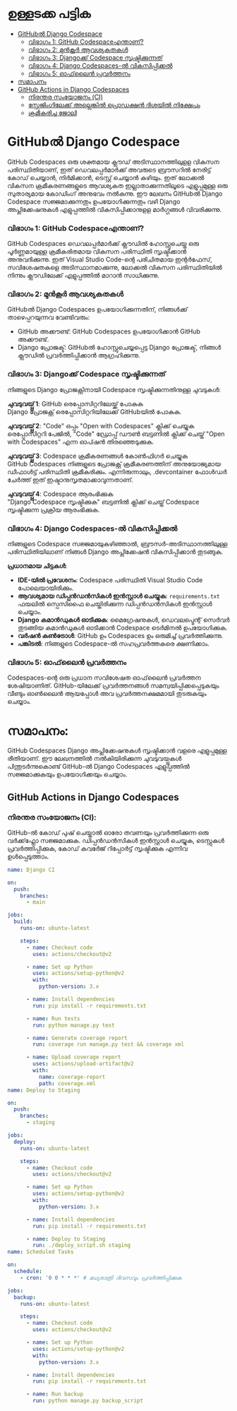 # ഉള്ളടക്ക പട്ടിക
- [GitHubൽ Django Codespace](#githubൽ-django-codespace)
  - [വിഭാഗം 1: GitHub Codespaceഎന്താണ്?](#വിഭാഗം-1-github-codespaceഎന്താണ്)
  - [വിഭാഗം 2: മുൻകൂർ ആവശ്യകതകൾ](#വിഭാഗം-2-മുൻകൂർ-ആവശ്യകതകൾ)
  - [വിഭാഗം 3: Djangoക്ക് Codespace സൃഷ്ടിക്കുന്നത്](#വിഭാഗം-3-djangoക്ക്-codespace-സൃഷ്ടിക്കുന്നത്)
  - [വിഭാഗം 4: Django Codespaces-ൽ വികസിപ്പിക്കൽ](#വിഭാഗം-4-django-codespaces-ൽ-വികസിപ്പിക്കൽ)
  - [വിഭാഗം 5: ഓഫ്‌ലൈൻ പ്രവർത്തനം](#വിഭാഗം-5-ഓഫ്‌ലൈൻ-പ്രവർത്തനം)
- [സമാപനം](#സമാപനം)
- [GitHub Actions in Django Codespaces](#github-actions-in-django-codespaces)
  - [നിരന്തര സംയോജനം (CI)](#നിരന്തര-സംയോജനം-ci)
  - [സ്റ്റേജിംഗിലേക്ക് അല്ലെങ്കിൽ പ്രൊഡക്ഷൻ ദിശയിൽ നിക്ഷേപം](#സ്റ്റേജിംഗിലേക്ക്-അല്ലെങ്കിൽ-പ്രൊഡക്ഷൻ-ദിശയിൽ-നിക്ഷേപം)
  - [ക്രമീകരിച്ച ജോലി](#ക്രമീകരിച്ച-ജോലി)

# GitHubൽ Django Codespace

GitHub Codespaces ഒരു ശക്തമായ ക്ലൗഡ് അടിസ്ഥാനത്തിലുളള വികസന പരിസ്ഥിതിയാണ്, ഇത് ഡെവലപ്പർമാർക്ക് അവരുടെ ബ്രൗസറിൽ നേരിട്ട് കോഡ് ചെയ്യാൻ, നിർമിക്കാൻ, ടെസ്റ്റ് ചെയ്യാൻ കഴിയും. ഇത് ലോക്കൽ വികസന ക്രമീകരണങ്ങളുടെ ആവശ്യകത ഇല്ലാതാക്കുന്നതിലൂടെ എളുപ്പമുള്ള ഒരു സുതാര്യമായ കോഡിംഗ് അനുഭവം നൽകുന്നു. ഈ ലേഖനം GitHubൽ Django Codespace സജ്ജമാക്കുന്നതും ഉപയോഗിക്കുന്നതും വഴി Django അപ്ലിക്കേഷനുകൾ എളുപ്പത്തിൽ വികസിപ്പിക്കാനുളള മാർഗ്ഗങ്ങൾ വിവരിക്കുന്നു.

### വിഭാഗം 1: GitHub Codespaceഎന്താണ്?

GitHub Codespaces ഡെവലപ്പർമാർക്ക് ക്ലൗഡിൽ ഹോസ്റ്റുചെയ്ത ഒരു പൂർണ്ണമായുള്ള ക്രമീകരിതമായ വികസന പരിസ്ഥിതി സൃഷ്ടിക്കാൻ അനുവദിക്കുന്നു. ഇത് Visual Studio Code-ന്റെ പരിചിതമായ ഇന്റർഫേസ്, സവിശേഷതകളെ അടിസ്ഥാനമാക്കുന്നു, ലോക്കൽ വികസന പരിസ്ഥിതിയിൽ നിന്നും ക്ലൗഡിലേക്ക് എളുപ്പത്തിൽ മാറാൻ സാധിക്കുന്നു.

### വിഭാഗം 2: മുൻകൂർ ആവശ്യകതകൾ

GitHubൽ Django Codespaces ഉപയോഗിക്കുന്നതിന്, നിങ്ങൾക്ക് താഴെപ്പറയുന്നവ വേണ്ടിവരും:

- GitHub അക്കൗണ്ട്: GitHub Codespaces ഉപയോഗിക്കാൻ GitHub അക്കൗണ്ട്.
- Django പ്രോജക്ട്: GitHubൽ ഹോസ്റ്റുചെയ്യപ്പെട്ട Django പ്രോജക്ട്, നിങ്ങൾ ക്ലൗഡിൽ പ്രവർത്തിപ്പിക്കാൻ ആഗ്രഹിക്കുന്നു.

### വിഭാഗം 3: Djangoക്ക് Codespace സൃഷ്ടിക്കുന്നത്

നിങ്ങളുടെ Django പ്രോജക്റ്റിനായി Codespace സൃഷ്ടിക്കുന്നതിനുള്ള ചുവടുകൾ:

**ചുവടുവയ്പ്പ് 1**: GitHub രെപ്പോസിറ്ററിലേയ്ക്ക് പോകുക  
Django പ്രോജക്റ്റ് രെപ്പോസിറ്ററിയിലേക്ക് GitHubയിൽ പോകുക.

**ചുവടുവയ്പ്പ് 2**: "Code" ഒപ്പം "Open with Codespaces" ക്ലിക്ക് ചെയ്യുക  
രെപ്പോസിറ്ററി പേജിൽ, "Code" ഡ്രോപ്പ് ഡൗൺ ബട്ടണിൽ ക്ലിക്ക് ചെയ്ത് "Open with Codespaces" എന്ന ഓപ്ഷൻ തിരഞ്ഞെടുക്കുക.

**ചുവടുവയ്പ്പ് 3**: Codespace ക്രമീകരണങ്ങൾ കോൺഫിഗർ ചെയ്യുക  
GitHub Codespaces നിങ്ങളുടെ പ്രോജക്റ്റ് ക്രമീകരണത്തിന് അനുയോജ്യമായ ഡീഫാൾട്ട് പരിസ്ഥിതി ക്രമീകരിക്കും. എന്നിരുന്നാലും, .devcontainer ഫോൾഡർ ചേർത്ത് ഇത് ഇഷ്ടാനുസൃതമാക്കാവുന്നതാണ്.

**ചുവടുവയ്പ്പ് 4**: Codespace ആരംഭിക്കുക  
"Django Codespace സൃഷ്ടിക്കുക" ബട്ടണിൽ ക്ലിക്ക് ചെയ്ത് Codespace സൃഷ്ടിക്കുന്ന പ്രക്രിയ ആരംഭിക്കുക.

### വിഭാഗം 4: Django Codespaces-ൽ വികസിപ്പിക്കൽ

നിങ്ങളുടെ Codespace സജ്ജമായുകഴിഞ്ഞാൽ, ബ്രൗസർ-അടിസ്ഥാനത്തിലുള്ള പരിസ്ഥിതിയിലാണ് നിങ്ങൾ Django അപ്ലിക്കേഷൻ വികസിപ്പിക്കാൻ തുടങ്ങുക.

**പ്രധാനമായ ചിട്ടകൾ**:

- **IDE-യിൽ പ്രവേശനം**: Codespace പരിസ്ഥിതി Visual Studio Code പോലെയായിരിക്കും.
- **ആവശ്യമായ ഡിപ്പൻഡൻസികൾ ഇൻസ്റ്റാൾ ചെയ്യുക**: `requirements.txt` ഫയലിൽ സ്പെസിഫൈ ചെയ്തിരിക്കുന്ന ഡിപ്പൻഡൻസികൾ ഇൻസ്റ്റാൾ ചെയ്യാം.
- **Django കമാൻഡുകൾ ഓടിക്കുക**: മൈഗ്രേഷനുകൾ, ഡെവലപ്മെന്റ് സെർവർ തുടങ്ങിയ കമാൻഡുകൾ ഓടിക്കാൻ Codespace ടെർമിനൽ ഉപയോഗിക്കുക.
- **വർഷൻ കൺട്രോൾ**: GitHub ഉം Codespaces ഉം ഒരുമിച്ച് പ്രവർത്തിക്കുന്നു.
- **പങ്കിടൽ**: നിങ്ങളുടെ Codespace-ൽ സഹപ്രവർത്തകരെ ക്ഷണിക്കാം.

### വിഭാഗം 5: ഓഫ്‌ലൈൻ പ്രവർത്തനം

Codespaces-ന്റെ ഒരു പ്രധാന സവിശേഷത ഓഫ്‌ലൈൻ പ്രവർത്തന ശേഷിയാണിത്. GitHub-യിലേക്ക് പ്രവർത്തനങ്ങൾ സമന്വയിപ്പിക്കപ്പെടുകയും വീണ്ടും ഓൺലൈൻ ആയപ്പോൾ അവ പ്രവർത്തനക്ഷമമായി തുടരുകയും ചെയ്യാം.

# സമാപനം:
GitHub Codespaces Django അപ്ലിക്കേഷനുകൾ സൃഷ്ടിക്കാൻ വളരെ എളുപ്പമുള്ള രീതിയാണ്. ഈ ലേഖനത്തിൽ നൽകിയിരിക്കുന്ന ചുവടുവയ്പ്പുകൾ പിന്തുടർന്നുകൊണ്ട് GitHub-ൽ Django Codespaces എളുപ്പത്തിൽ സജ്ജമാക്കുകയും ഉപയോഗിക്കയും ചെയ്യാം.

## GitHub Actions in Django Codespaces

### നിരന്തര സംയോജനം (CI):

GitHub-ൽ കോഡ് പുഷ് ചെയ്താൽ ഓരോ തവണയും പ്രവർത്തിക്കുന്ന ഒരു വർക്ക്‌ഫ്ലോ സജ്ജമാക്കുക. ഡിപ്പൻഡൻസികൾ ഇൻസ്റ്റാൾ ചെയ്യുക, ടെസ്റ്റുകൾ പ്രവർത്തിപ്പിക്കുക, കോഡ് കവർേജ് റിപ്പോർട്ട് സൃഷ്ടിക്കുക എന്നിവ ഉൾപ്പെടുത്താം.

```yaml
name: Django CI

on:
  push:
    branches:
      - main

jobs:
  build:
    runs-on: ubuntu-latest

    steps:
      - name: Checkout code
        uses: actions/checkout@v2

      - name: Set up Python
        uses: actions/setup-python@v2
        with:
          python-version: 3.x

      - name: Install dependencies
        run: pip install -r requirements.txt

      - name: Run tests
        run: python manage.py test

      - name: Generate coverage report
        run: coverage run manage.py test && coverage xml

      - name: Upload coverage report
        uses: actions/upload-artifact@v2
        with:
          name: coverage-report
          path: coverage.xml
name: Deploy to Staging

on:
  push:
    branches:
      - staging

jobs:
  deploy:
    runs-on: ubuntu-latest

    steps:
      - name: Checkout code
        uses: actions/checkout@v2

      - name: Set up Python
        uses: actions/setup-python@v2
        with:
          python-version: 3.x

      - name: Install dependencies
        run: pip install -r requirements.txt

      - name: Deploy to Staging
        run: ./deploy_script.sh staging
name: Scheduled Tasks

on:
  schedule:
    - cron: '0 0 * * *' # മധ്യരാത്രി ദിവസവും പ്രവർത്തിപ്പിക്കുക

jobs:
  backup:
    runs-on: ubuntu-latest

    steps:
      - name: Checkout code
        uses: actions/checkout@v2

      - name: Set up Python
        uses: actions/setup-python@v2
        with:
          python-version: 3.x

      - name: Install dependencies
        run: pip install -r requirements.txt

      - name: Run backup
        run: python manage.py backup_script
